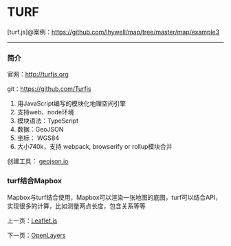 TURF
====================

[turf.js]@案例：https://github.com/lhywell/map/tree/master/map/example3

-------------------

### 简介

官网：http://turfjs.org

git：https://github.com/Turfjs 

1. 用JavaScript编写的模块化地理空间引擎
2. 支持web、node环境
3. 模块语法：TypeScript
4. 数据：GeoJSON
5. 坐标： WGS84
6. 大小740k，支持 webpack, browserify or rollup模块合并

创建工具： [geojson.io](http://geojson.io)

### turf结合Mapbox
Mapbox与turf结合使用，Mapbox可以渲染一张地图的底图，turf可以结合API，实现很多的计算，比如测量两点长度，包含关系等等




上一页：[Leaflet.js](https://github.com/lhywell/map/blob/master/map/2.2README.md)

下一页：[OpenLayers](https://github.com/lhywell/map/blob/master/map/2.4README.md)

